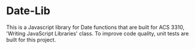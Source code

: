 # Date-Lib
This is a Javascript library for Date functions that are built for ACS 3310, 'Writing JavaScript Libraries' class. To improve code quality, unit tests are built for this project.
